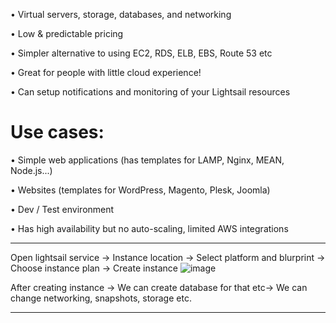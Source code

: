 • Virtual servers, storage, databases, and networking

• Low & predictable pricing

• Simpler alternative to using EC2, RDS, ELB, EBS, Route 53 etc

• Great for people with little cloud experience!

• Can setup notifications and monitoring of your Lightsail resources

# Use cases:

• Simple web applications (has templates for LAMP, Nginx, MEAN, Node.js...)

• Websites (templates for WordPress, Magento, Plesk, Joomla)

• Dev / Test environment

• Has high availability but no auto-scaling, limited AWS integrations
_______________________________
Open lightsail service ->
Instance location -> Select platform and blurprint -> Choose instance plan -> Create instance
![image](https://user-images.githubusercontent.com/107784718/212628827-15ccc557-76b6-41f5-878a-52f6580c0dca.png)

After creating instance -> We can create database for that etc-> We can change networking, snapshots, storage etc.
_______________________________
